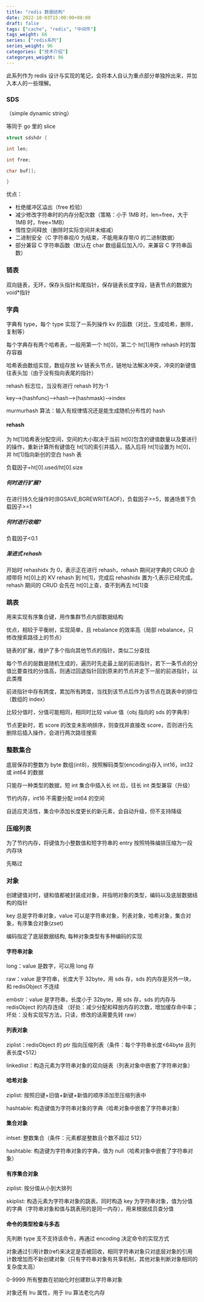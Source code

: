 ```yaml
---
title: "redis 数据结构"
date: 2022-10-03T15:00:00+08:00
draft: false
tags: ["cache", "redis", "中间件"]
tags_weight: 66
series: ["redis系列"]
series_weight: 96
categories: ["技术介绍"]
categoryes_weight: 96
---
```


<!-- more -->

此系列作为 redis 设计与实现的笔记，会将本人自认为重点部分单独拎出来，并加入本人的一些理解。

### SDS

（simple dynamic string）

等同于 go 里的 slice

```c
struct sdshdr {

int len;

int free;

char buf[];

}
```

优点：

- 杜绝缓冲区溢出（free 检验）
- 减少修改字符串时的内存分配次数（策略：小于 1MB 时，len=free，大于 1MB 时，free=1MB）
- 惰性空间释放（删除时实际空间并未缩减）
- 二进制安全（C 字符串视/0 为结束，不能用来存带/0 的二进制数据）
- 部分兼容 C 字符串函数（默认在 char 数组最后加入/0，来兼容 C 字符串函数）

### 链表

双向链表，无环，保存头指针和尾指针，保存链表长度字段，链表节点的数据为 void\*指针

### 字典

字典有 type，每个 type 实现了一系列操作 kv 的函数（对比，生成哈希，删除，复制等）

每个字典存有两个哈希表，一般用第一个 ht[0]，第二个 ht[1]用作 rehash 时的暂存容器

哈希表由数组实现，数组存放 kv 链表头节点，链地址法解决冲突，冲突的新键值往表头加（由于没有指向表尾的指针）

rehash 标志位，当没有进行 rehash 时为-1

key-->(hashfunc)-->hash-->(hashmask)-->index

murmurhash 算法：输入有规律情况还是能生成随机分布性的 hash

#### rehash

为 ht[1]哈希表分配空间，空间的大小取决于当前 ht[0]包含的键值数量以及要进行的操作，重新计算所有键值在 ht[1]的索引并插入，插入后将 ht[1]设置为 ht[0]，并 ht[1]指向新创的空白 hash 表

负载因子=ht[0].used/ht[0].size

##### 何时进行扩展?

在进行持久化操作时(BGSAVE,BGREWRITEAOF)，负载因子>=5，普通场景下负载因子>=1

##### 何时进行收缩?

负载因子<0.1

##### 渐进式 rehash

开始时 rehashidx 为 0，表示正在进行 rehash，rehash 期间对字典的 CRUD 会顺带将 ht[0]上的 KV rehash 到 ht[1]，完成后 rehashidx 置为-1,表示已经完成。rehash 期间的 CRUD 会先在 ht[0]上查，查不到再去 ht[1]查

### 跳表

用来实现有序集合键，用作集群节点内部数据结构

优点，相较于平衡树，实现简单，且 rebalance 的效率高（局部 rebalance，只修改搜索路径上的节点）

链表的扩展，维护了多个指向其他节点的指针，类似二分查找

每个节点的层数是随机生成的，遍历时先走最上层的前进指针，若下一条节点的分值比要查找的分值高，则通过回退指针回到原来的节点并走下一层的前进指针，以此类推

前进指针中存有跨度，累加所有跨度，当找到该节点后作为该节点在跳表中的排位（数组的 index）

比较分值时，分值可能相同，相同时比较 value 值（obj 指向的 sds 的字典序）

节点更新时，若 score 的改变未影响排序，则查找并直接改 score，否则进行先删除后插入操作，会进行两次路径搜索

### 整数集合

底层保存的整数为 byte 数组(int8)，按照解码类型(encoding)存入 int16，int32 或 int64 的数据

只能存一种类型的数据，短 int 集合中插入长 int 后，往长 int 类型兼容（升级）

节约内存，int16 不需要分配 int64 的空间

自适应灵活性，集合中添加长度更长的新元素，会自动升级，但不支持降级

### 压缩列表

为了节约内存，将键值为小整数值和短字符串的 entry 按照特殊编排压缩为一段内存块

先略过

### 对象

创建键值对时，键和值都被封装成对象，并指明对象的类型，编码以及底层数据结构的指针

key 总是字符串对象，value 可以是字符串对象，列表对象，哈希对象，集合对象，有序集合对象(zset)

编码指定了底层数据结构, 每种对象类型有多种编码的实现

#### 字符串对象

long：value 是数字，可以用 long 存

raw：value 是字符串，长度大于 32byte，用 sds 存，sds 的内存是另外一块，和 redisObject 不连续

embstr：value 是字符串，长度小于 32byte，用 sds 存，sds 的内存与 redisObject 的内存连续 （好处：减少分配和释放内存的次数，增加缓存命中率；坏处：没有实现写方法，只读，修改的话需要先转 raw）

#### 列表对象

ziplist：redisObject 的 ptr 指向压缩列表（条件：每个字符串长度<64byte 且列表长度<512）

linkedlist：构造元素为字符串对象的双向链表（列表对象中嵌套了字符串对象）

#### 哈希对象

ziplist: 按照旧键+旧值+新键+新值的顺序添加至压缩列表中

hashtable: 构造键值为字符串对象的字典（哈希对象中嵌套了字符串对象）

#### 集合对象

intset: 整数集合（条件：元素都是整数且个数不超过 512）

hashtable: 构造键为字符串对象的字典，值为 null（哈希对象中嵌套了字符串对象）

#### 有序集合对象

ziplist: 按分值从小到大排列

skiplist: 构造元素为字符串对象的跳表。同时构造 key 为字符串对象，值为分值的字典（字符串对象和值与跳表用的是同一内存），用来根据成员查分值

#### 命令的类型检查与多态

先判断 type 支不支持该命令，再通过 encoding 决定命令的实现方式

对象通过引用计数(ref)来决定是否被回收，相同字符串对象只对底层对象的引用计数增加而不新创建对象（只有字符串对象有共享机制，其他对象判断对象相同的复杂度太高）

0-9999 所有整数在初始化时创建默认字符串对象

对象还有 lru 属性，用于 lru 算法老化内存
